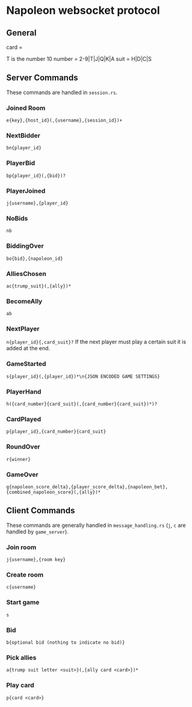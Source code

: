 # Napoleon websocket protocol

## General

card = <number><suit>

T is the number 10
number = 2-9|T|J|Q|K|A
suit = H|D|C|S

## Server Commands

These commands are handled in `session.rs`.

### Joined Room
`e{key},{host_id}(,{username},{session_id})+`

### NextBidder
`bn{player_id}`

### PlayerBid
`bp{player_id}(,{bid})?`

### PlayerJoined
`j{username},{player_id}`

### NoBids
`nb`

### BiddingOver
`bo{bid},{napoleon_id}`

### AlliesChosen
`ac{trump_suit}(,{ally})*`

### BecomeAlly
`ab`

### NextPlayer
`n{player_id}{,card_suit}?`
If the next player must play a certain suit it is added at the end.

### GameStarted
`s{player_id}(,{player_id})*\n{JSON ENCODED GAME SETTINGS}`

### PlayerHand
`h({card_number}{card_suit}(,{card_number}{card_suit})*)?`

### CardPlayed
`p{player_id},{card_number}{card_suit}`

### RoundOver
`r{winner}`

### GameOver
`g{napoleon_score_delta},{player_score_delta},{napoleon_bet},{combined_napoleon_score}(,{ally})*`


## Client Commands
These commands are generally handled in `message_handling.rs` (`j`, `c` are handled by `game_server`).

### Join room
`j{username},{room key}`

### Create room
`c{username}`


### Start game
`s`

### Bid
`b{optional bid (nothing to indicate no bid)}`

### Pick allies
`a{trump suit letter <suit>}(,{ally card <card>})*`

### Play card
`p{card <card>}`
